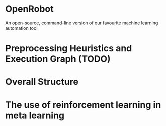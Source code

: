 # OpenRobot
An open-source, command-line version of our favourite machine learning automation tool


# Preprocessing Heuristics and Execution Graph (TODO)

# Overall Structure

# The use of reinforcement learning in meta learning
